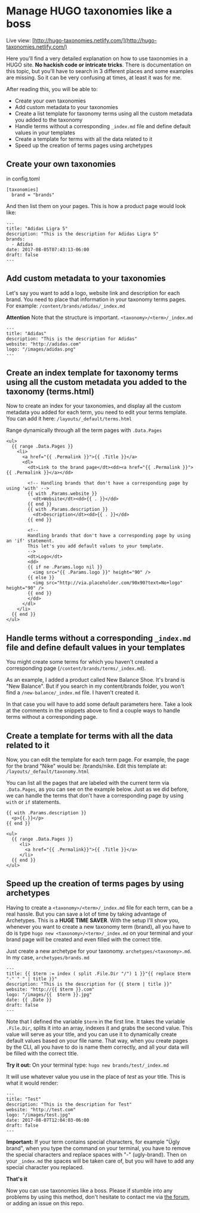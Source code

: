 # Manage HUGO taxonomies like a boss

Live view: [http://hugo-taxonomies.netlify.com/](http://hugo-taxonomies.netlify.com/)

Here you'll find a very detailed explanation on how to use taxonomies in a HUGO site. **No hackish code or intricate tricks**. There is documentation on this topic, but you'll have to search in 3 different places and some examples are missing. So it can be very confusing at times, at least it was for me.

After reading this, you will be able to:

- Create your own taxonomies
- Add custom metadata to your taxonomies
- Create a list template for taxonomy terms using all the custom metadata you added to the taxonomy
- Handle terms without a corresponding `_index.md` file and define default values in your templates
- Create a template for terms with all the data related to it
- Speed up the creation of terms pages using archetypes

## Create your own taxonomies

in config.toml

```
[taxonomies]
  brand = "brands"
```

And then list them on your pages. This is how a product page would look like:

```
---
title: "Adidas Ligra 5"
description: "This is the description for Adidas Ligra 5"
brands:
  - Adidas
date: 2017-08-05T07:43:13-06:00
draft: false
---
```

## Add custom metadata to your taxonomies

Let's say you want to add a logo, website link and description for each brand. You need to place that information in your taxonomy terms pages. For example: `/content/brands/adidas/_index.md`

**Attention** Note that the structure is important. `<taxonomy>/<term>/_index.md`

```
---
title: "Adidas"
description: "This is the description for Adidas"
website: "http://adidas.com"
logo: "/images/adidas.png"
---
```

## Create an index template for taxonomy terms using all the custom metadata you added to the taxonomy (terms.html)

Now to create an index for your taxonomies, and display all the custom metadata you added for each term, you need to edit your terms template. You can add it here: `/layouts/_default/terms.html`

Range dynamically through all the term pages with `.Data.Pages`

```
<ul>
  {{ range .Data.Pages }}
    <li>
      <a href="{{ .Permalink }}">{{ .Title }}</a>
      <dl>
        <dt>Link to the brand page</dt><dd><a href="{{ .Permalink }}">{{ .Permalink }}</a></dd>

        <!-- Handling brands that don't have a corresponding page by using 'with' -->
        {{ with .Params.website }}
          <dt>Website</dt><dd>{{ . }}</dd>
        {{ end }}
        {{ with .Params.description }}
          <dt>Description</dt><dd>{{ . }}</dd>
        {{ end }}

        <!--
        Handling brands that don't have a corresponding page by using an 'if' statement.
        This let's you add default values to your template.
        -->
        <dt>Logo</dt>
        <dd>
        {{ if ne .Params.logo nil }}
          <img src="{{ .Params.logo }}" height="90" />
        {{ else }}
          <img src="http://via.placeholder.com/90x90?text=No+logo" height="90" />
        {{ end }}
        </dd>
      </dl>
    </li>
  {{ end }}
</ul>
```

## Handle terms without a corresponding `_index.md` file and define default values in your templates

You might create some terms for which you haven't created a corresponding page (`/content/brands/terms/_index.md`).

As an example, I added a product called New Balance Shoe. It's brand is "New Balance". But if you search in my content/brands folder, you won't find a `/new-balance/_index.md` file. I haven't created it.

In that case you will have to add some default parameters here. Take a look at the comments in the snippets above to find a couple ways to handle terms without a corresponding page.


## Create a template for terms with all the data related to it

Now, you can edit the template for each term page. For example, the page for the brand "Nike" would be: /brands/nike. Edit this template at: `/layouts/_default/taxonomy.html`

You can list all the pages that are labeled with the current term via `.Data.Pages`, as you can see on the example below. Just as we did before, we can handle the terms that don't have a corresponding page by using `with` or `if` statements.

```
{{ with .Params.description }}
  <p>{{.}}</p>
{{ end }}

<ul>
  {{ range .Data.Pages }}
     <li>
       <a href="{{ .Permalink}}">{{ .Title }}</a>
     </li>
  {{ end }}
</ul>
```

## Speed up the creation of terms pages by using archetypes

Having to create a `<taxonomy>/<term>/_index.md` file for each term, can be a real hassle. But you can save a lot of time by taking advantage of Archetypes. This is a **HUGE TIME SAVER**. With the setup I'll show you, whenever you want to create a new taxonomy term (brand), all you have to do is type `hugo new <taxonomy>/<term>/_index.md` on your terminal and your brand page will be created and even filled with the correct title.

Just create a new archetype for your taxonomy. `archetypes/<taxonomy>.md`. In my case, `archetypes/brands.md`

```
---
title: {{ $term := index ( split .File.Dir "/") 1 }}"{{ replace $term "-" " " | title }}"
description: "This is the description for {{ $term | title }}"
website: "http://{{ $term }}.com"
logo: "/images/{{  $term }}.jpg"
date: {{ .Date }}
draft: false
---
```

Note that I defined the variable `$term` in the first line. It takes the variable `.File.Dir`, splits it into an array, indexes it and grabs the second value. This value will serve as your title, and you can use it to dynamically create default values based on your file name. That way, when you create pages by the CLI, all you have to do is name them correctly, and all your data will be filled with the correct title.

**Try it out:**
On your terminal type:
`hugo new brands/test/_index.md`

It will use whatever value you use in the place of *test* as your title. This is what it would render:

```
---
title: "Test"
description: "This is the description for Test"
website: "http://test.com"
logo: "/images/test.jpg"
date: 2017-08-07T12:04:03-06:00
draft: false
---
```

**Important:** If your term contains special characters, for example "Ügly brand", when you type the command on your terminal, you have to remove the special characters and replace spaces with "-" (ugly-brand). Then on your `_index.md` the spaces will be taken care of, but you will have to add any special character you replaced.

**That's it**

Now you can use taxonomies like a boss. Please if stumble into any problems by using this method, don't hesitate to contact me via [the forum](https://discourse.gohugo.io/), or adding an issue on this repo.
